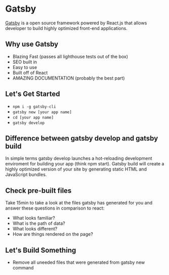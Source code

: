 # Gatsby

[Gatsby](https://www.gatsbyjs.org/) is a open source framework powered by React.js that allows developer to build highly optimized front-end applications.

## Why use Gatsby
- Blazing Fast (passes all lighthouse tests out of the box)
- SEO built in
- Easy to use
- Built off of React
- AMAZING DOCUMENTATION (probably the best part)

## Let's Get Started

- `npm i -g gatsby-cli`
- `gatsby new [your app name]`
- `cd [your app name]`
- `gatsby develop`

## Difference between gatsby develop and gatsby build
In simple terms gatsby develop launches a hot-reloading development enviroment for building your app (think npm start).
Gatsby build will create a highly optimized version of your site by generating static HTML and JavaScript bundles.

## Check pre-built files
Take 15min to take a look at the files gatsby has generated for you and answer these questions in comparison to react:
- What looks familiar?
- What is the path of data?
- What looks different? 
- How are things rendered on the page?

## Let's Build Something
- Remove all uneeded files that were generated from gatsby new command

